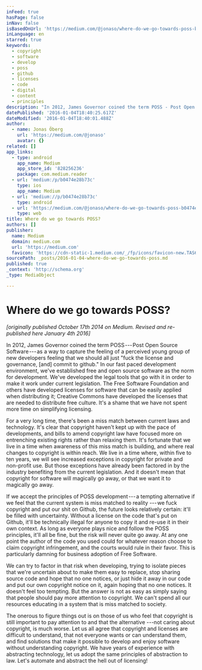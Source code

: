 ```yaml
---
inFeed: true
hasPage: false
inNav: false
isBasedOnUrl: 'https://medium.com/@jonaso/where-do-we-go-towards-poss-b0474e28b73c#.ah93z48fm'
inLanguage: en
starred: true
keywords:
  - copyright
  - software
  - develop
  - poss
  - github
  - licenses
  - code
  - digital
  - content
  - principles
description: "In 2012, James Governor coined the term POSS - Post Open Source Software - as a way to capture the feeling of a young group of new developers who feel that we should all just \"fuck the license and governance, [and] commit to github.\" In our fast paced development environment, we've established free and open source software as the norm for development."
datePublished: '2016-01-04T18:40:25.617Z'
dateModified: '2016-01-04T18:40:01.488Z'
author:
  - name: Jonas Öberg
    url: 'https://medium.com/@jonaso'
    avatar: {}
related: []
app_links:
  - type: android
    app_name: Medium
    app_store_id: '828256236'
    package: com.medium.reader
  - url: 'medium:/p/b0474e28b73c'
    type: ios
    app_name: Medium
  - url: 'medium://p/b0474e28b73c'
    type: android
  - url: 'https://medium.com/@jonaso/where-do-we-go-towards-poss-b0474e28b73c'
    type: web
title: Where do we go towards POSS?
authors: []
publisher:
  name: Medium
  domain: medium.com
  url: 'https://medium.com'
  favicon: 'https://cdn-static-1.medium.com/_/fp/icons/favicon-new.TAS6uQ-Y7kcKgi0xjcYHXw.ico'
sourcePath: _posts/2016-01-04-where-do-we-go-towards-poss.md
published: true
_context: 'http://schema.org'
_type: MediaObject

---
```

# Where do we go towards POSS?

_\[originally published October 17th 2014 on Medium. Revised and re-published here January 4th 2016\]_

In 2012, James Governor coined the term POSS --- Post Open Source Software --- as a way to capture the feeling of a perceived young group of new developers feeling that we should all just "fuck the license and governance, \[and\] commit to github." In our fast paced development environment, we've established free and open source software as the norm for development. We've developed the legal tools that go with it in order to make it work under current legislation. The Free Software Foundation and others have developed licenses for software that can be easily applied when distributing it; Creative Commons have developed the licenses that are needed to distribute free culture. It's a shame that we have not spent more time on simplifying licensing.

For a very long time, there's been a miss match between current laws and technology. It's clear that copyright haven't kept up with the pace of developments, and bills to amend copyright law have focused more on entrenching existing rights rather than relaxing them. It's fortunate that we live in a time when awareness of this miss match is building, and where real changes to copyright is within reach. We live in a time where, within five to ten years, we will see increased exceptions in copyright for private and non-profit use. But those exceptions have already been factored in by the industry benefiting from the current legislation. And it doesn't mean that copyright for software will magically go away, or that we want it to magically go away.

If we accept the principles of POSS development --- a tempting alternative if we feel that the current system is miss matched to reality --- we fuck copyright and put our shit on Github, the future looks relatively certain: it'll be filled with uncertainty. Without a license on the code that's put on Github, it'll be technically illegal for anyone to copy it and re-use it in their own context. As long as everyone plays nice and follow the POSS principles, it'll all be fine, but the risk will never quite go away. At any one point the author of the code you used could for whatever reason choose to claim copyright infringement, and the courts would rule in their favor. This is particularly damning for business adoption of Free Software.

We can try to factor in that risk when developing, trying to isolate pieces that we're uncertain about to make them easy to replace, stop sharing source code and hope that no one notices, or just hide it away in our code and put our own copyright notice on it, again hoping that no one notices. It doesn't feel too tempting. But the answer is not as easy as simply saying that people should pay more attention to copyright. We can't spend all our resources educating in a system that is miss matched to society.

The onerous to figure things out is on those of us who feel that copyright is still important to pay attention to and that the alternative ---not caring about copyright, is much worse. Let us all agree that copyright and licenses are difficult to understand, that not everyone wants or can understand them, and find solutions that make it possible to develop and enjoy software without understanding copyright. We have years of experience with abstracting technology, let us adopt the same principles of abstraction to law. Let's automate and abstract the hell out of licensing!